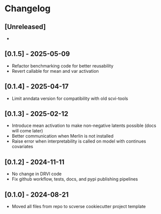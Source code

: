 # Changelog

## [Unreleased]

-

## [0.1.5] - 2025-05-09

-   Refactor benchmarking code for better reusability
-   Revert callable for mean and var activation

## [0.1.4] - 2025-04-17

-   Limit anndata version for compatibility with old scvi-tools

## [0.1.3] - 2025-02-12

-   Introduce mean activation to make non-negative latents possible (docs will come later)
-   Better communication when Merlin is not installed
-   Raise error when interpretability is called on model with continues covariates

## [0.1.2] - 2024-11-11

-   No change in DRVI code
-   Fix github workflow, tests, docs, and pypi publishing pipelines

## [0.1.0] - 2024-08-21

-   Moved all files from repo to scverse cookiecutter project template
